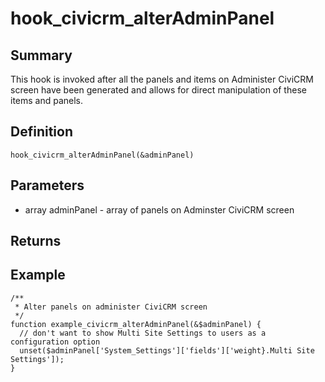 # hook_civicrm_alterAdminPanel

## Summary

This hook is invoked after all the panels and items on Administer CiviCRM screen have been
generated and allows for direct manipulation of these items and panels.

## Definition

    hook_civicrm_alterAdminPanel(&adminPanel)

## Parameters

-   array adminPanel - array of panels on Adminster CiviCRM screen

## Returns

## Example

    /**
     * Alter panels on administer CiviCRM screen
     */
    function example_civicrm_alterAdminPanel(&$adminPanel) {
      // don't want to show Multi Site Settings to users as a configuration option
      unset($adminPanel['System_Settings']['fields']['weight}.Multi Site Settings']);
    }
